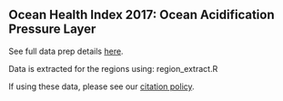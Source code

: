 ## Ocean Health Index 2017: Ocean Acidification Pressure Layer

See full data prep details [here](https://cdn.rawgit.com/OHI-Science/ohiprep/master/globalprep/prs_oa/v2017/create_oa_layer.html).

Data is extracted for the regions using: region_extract.R

If using these data, please see our [citation policy](http://ohi-science.org/citation-policy/).




  
